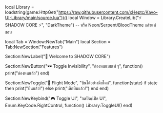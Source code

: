 local Library = loadstring(game:HttpGet("https://raw.githubusercontent.com/xHeptc/Kavo-UI-Library/main/source.lua"))()
local Window = Library.CreateLib("⚡ SHADOW CORE ⚡", "DarkTheme") -- หรือ Neon/Serpent/BloodTheme แล้วแต่ชอบ

local Tab = Window:NewTab("Main")
local Section = Tab:NewSection("Features")

Section:NewLabel("🎯 Welcome to SHADOW CORE")

Section:NewButton("🕶️ Toggle Invisibility", "ล่องหนแบบเท่ ๆ", function()
    print("ล่องหนแล้ว")
end)

Section:NewToggle("🚀 Flight Mode", "บินได้อย่างมีสไตล์", function(state)
    if state then
        print("บินแล้ว!")
    else
        print("เลิกบินแล้ว!")
    end
end)

Section:NewKeybind("🎮 Toggle UI", "กดปิด/เปิด UI", Enum.KeyCode.RightControl, function()
    Library:ToggleUI()
end)
